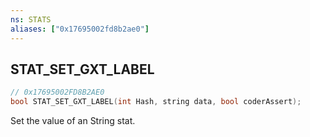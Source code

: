 ```yaml
---
ns: STATS
aliases: ["0x17695002fd8b2ae0"]
---
```

## STAT_SET_GXT_LABEL

```c
// 0x17695002FD8B2AE0
bool STAT_SET_GXT_LABEL(int Hash, string data, bool coderAssert);
```

Set the value of an String stat.

